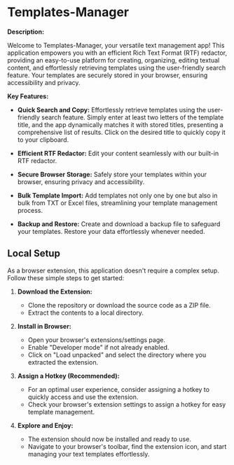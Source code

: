 # Templates-Manager

**Description:**

Welcome to Templates-Manager, your versatile text management app! This application empowers you with an efficient Rich Text Format (RTF) redactor, providing an easy-to-use platform for creating, organizing, editing textual content, and effortlessly retrieving templates using the user-friendly search feature. Your templates are securely stored in your browser, ensuring accessibility and privacy.



**Key Features:**

- **Quick Search and Copy:** 
Effortlessly retrieve templates using the user-friendly search feature. Simply enter at least two letters of the template title, and the app dynamically matches it with stored titles, presenting a comprehensive list of results. Click on the desired title to quickly copy it to your clipboard.


- **Efficient RTF Redactor:** 
  Edit your content seamlessly with our built-in RTF redactor.

- **Secure Browser Storage:** 
  Safely store your templates within your browser, ensuring privacy and accessibility.

- **Bulk Template Import:** 
  Add templates not only one by one but also in bulk from TXT or Excel files, streamlining your template management process.

- **Backup and Restore:** 
  Create and download a backup file to safeguard your templates. Restore your data effortlessly whenever needed.



## Local Setup

As a browser extension, this application doesn't require a complex setup. Follow these simple steps to get started:

1. **Download the Extension:**
   - Clone the repository or download the source code as a ZIP file.
   - Extract the contents to a local directory.

2. **Install in Browser:**
   - Open your browser's extensions/settings page.
   - Enable "Developer mode" if not already enabled.
   - Click on "Load unpacked" and select the directory where you extracted the extension.

3. **Assign a Hotkey (Recommended):**
   - For an optimal user experience, consider assigning a hotkey to quickly access and use the extension.
   - Check your browser's extension settings to assign a hotkey for easy template management.

4. **Explore and Enjoy:**
   - The extension should now be installed and ready to use.
   - Navigate to your browser's toolbar, find the extension icon, and start managing your text templates effortlessly.
